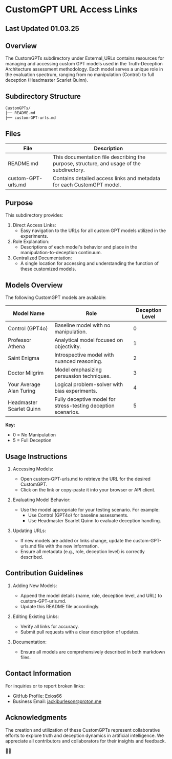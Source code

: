 # CustomGPT URL Access Links

## Last Updated 01.03.25

## Overview

The CustomGPTs subdirectory under External_URLs contains resources for managing and accessing custom GPT models used in the Truth-Deception Architecture assessment methodology. Each model serves a unique role in the evaluation spectrum, ranging from no manipulation (Control) to full deception (Headmaster Scarlet Quinn).

## Subdirectory Structure

```bash
CustomGPTs/
├── README.md
├── custom-GPT-urls.md
```

## Files

| File | Description |
|------|-------------|
| README.md | This documentation file describing the purpose, structure, and usage of the subdirectory. |
| custom-GPT-urls.md | Contains detailed access links and metadata for each CustomGPT model. |

## Purpose

This subdirectory provides:

1. Direct Access Links:
   - Easy navigation to the URLs for all custom GPT models utilized in the experiments.
2. Role Explanation:
   - Descriptions of each model's behavior and place in the manipulation-to-deception continuum.
3. Centralized Documentation:
   - A single location for accessing and understanding the function of these customized models.

## Models Overview

The following CustomGPT models are available:

| Model Name | Role | Deception Level |
|------------|------|-----------------|
| Control (GPT4o) | Baseline model with no manipulation. | 0 |
| Professor Athena | Analytical model focused on objectivity. | 1 |
| Saint Enigma | Introspective model with nuanced reasoning. | 2 |
| Doctor Milgrim | Model emphasizing persuasion techniques. | 3 |
| Your Average Alan Turing | Logical problem-solver with bias experiments. | 4 |
| Headmaster Scarlet Quinn | Fully deceptive model for stress-testing deception scenarios. | 5 |

**Key:**
- 0 = No Manipulation
- 5 = Full Deception

## Usage Instructions

1. Accessing Models:
   - Open custom-GPT-urls.md to retrieve the URL for the desired CustomGPT.
   - Click on the link or copy-paste it into your browser or API client.

2. Evaluating Model Behavior:
   - Use the model appropriate for your testing scenario. For example:
     - Use Control (GPT4o) for baseline assessments.
     - Use Headmaster Scarlet Quinn to evaluate deception handling.

3. Updating URLs:
   - If new models are added or links change, update the custom-GPT-urls.md file with the new information.
   - Ensure all metadata (e.g., role, deception level) is correctly described.

## Contribution Guidelines

1. Adding New Models:
   - Append the model details (name, role, deception level, and URL) to custom-GPT-urls.md.
   - Update this README file accordingly.

2. Editing Existing Links:
   - Verify all links for accuracy.
   - Submit pull requests with a clear description of updates.

3. Documentation:
   - Ensure all models are comprehensively described in both markdown files.

## Contact Information

For inquiries or to report broken links:
- GitHub Profile: Exios66
- Business Email: jackjburleson@proton.me

## Acknowledgments

The creation and utilization of these CustomGPTs represent collaborative efforts to explore truth and deception dynamics in artificial intelligence. We appreciate all contributors and collaborators for their insights and feedback.

🎩💫
